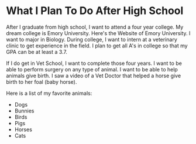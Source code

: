 <DOCTPE html>
<html>
  <body>

  <h1 style="border:2px teal;">What I Plan To Do After High School</h1>
  <p>After I graduate from high school, I want to attend a four year college. My dream college is Emory 
  University. <a herf= "https://www.emory.edu/home/index.html">Here's the Website of Emory University</a>. 
  I want to major in Biology. During college, I want to intern at a veterinary clinic to get experience in
  the field. I plan to get all A's in college so that my GPA can be at least a 3.7. </p>
    
  <p>If I do get in Vet School, I want to complete those four years. I want to be able to perform surgery
  on any type of animal. I want to be able to help animals give birth. I saw a video of a Vet Doctor that 
  helped a horse give birth to her foal (baby horse). </p>
    
  Here is a list of my favorite animals:
    <ul>
      <li>Dogs</li>
      <li>Bunnies</li>
      <li>Birds</li>
      <li>Pigs</li>
      <li>Horses</li>
      <li>Cats</li>
    </ul>  
  
  </body>
  </html>

